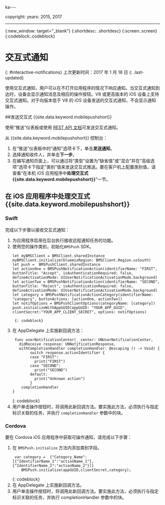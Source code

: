 ka---

copyright:
 years: 2015, 2017

---

{:new_window: target="_blank"}
{:shortdesc: .shortdesc}
{:screen:.screen}
{:codeblock:.codeblock}

# 交互式通知
{: #interactive-notifications}
上次更新时间：2017 年 1 月 18 日
{: .last-updated}

使用交互式通知，用户可以在不打开应用程序的情况下响应通知。当交互式通知到达时，设备会显示通知消息及相应的操作按钮。V8 或更高版本的 iOS 设备上支持交互式通知。对于向版本低于 V8 的 iOS 设备发送的交互式通知，不会显示通知操作。

##发送交互式 {{site.data.keyword.mobilepushshort}}


使用“推送”仪表板或使用 [REST API 文档](t_restapi.html)可发送交互式通知。

从 {{site.data.keyword.mobilepushshort}} 控制台： 

1. 在“推送”仪表板中的“通知”选项卡下，单击**发送通知**。 
2. 选择通知收件人，并单击**下一步**。 
3. 在编写通知页面上，可以通过将“类型”设置为“缺省值”或“混合”并在“高级选项”选项卡下指定“类别”值来发送交互式推送。要在客户机上配置类别值，请查看“在本机 iOS 应用程序中**处理交互式 {{site.data.keyword.mobilepushshort}}**”一节。

## 在 iOS 应用程序中处理交互式 {{site.data.keyword.mobilepushshort}}


### Swift

完成以下步骤以接收交互式通知：

1. 为应用程序启用在后台执行接收远程通知任务的功能。 
1. 使用您的操作类别，初始化`BMSPush` SDK。
	```
	let myBMSClient = BMSClient.sharedInstance
	myBMSClient.initialize(bluemixRegion: BMSClient.Region.usSouth)
	let push =  BMSPushClient.sharedInstance
    let actionOne = BMSPushNotificationAction(identifierName: "FIRST", buttonTitle: "Accept", isAuthenticationRequired: false, defineActivationMode: UIUserNotificationActivationMode.background)
   	let actionTwo = BMSPushNotificationAction(identifierName: "SECOND", buttonTitle: "Reject", isAuthenticationRequired: false, defineActivationMode: UIUserNotificationActivationMode.background)
   	let category = BMSPushNotificationActionCategory(identifierName: "category", buttonActions: [actionOne, actionTwo])
   	let notifOptions = BMSPushClientOptions(categoryName: [category])
	push.initializeWithAppGUID(appGUID: "YOUR_APP_GUID", clientSecret:"YOUR_APP_CLIENT_SECRET", options: notifOptions)
	```
		{: codeblock}

1. 在 AppDelegate 上实施新回调方法：
	```
	 func userNotificationCenter(_ center: UNUserNotificationCenter,
       didReceive response: UNNotificationResponse,
       withCompletionHandler completionHandler: @escaping () -> Void) {
            switch response.actionIdentifier {
		    case "FIRST":
		      print("FIRST")
		    case "SECOND":
		      print("SECOND")  
		    default:
		      print("Unknown action")
		    }
		completionHandler
	}
	```
	{: codeblock} 
5. 用户单击操作按钮时，将调用此新回调方法。要实施此方法，必须执行与指定标识关联的任务，并执行 `completionHandler` 参数中的块。


### Cordova

要在 Cordova iOS 应用程序中获取可操作通知，请完成以下步骤：

1. 在 `BMSPush.initialize` 方法内添加类别字段。
   ```
	var category =  {"Category_Name":[{"IdentifierName_1":"actionName_1"},{"IdentifierName_2":"actionName_2"}]}
       BMSPush.initialize(appGUID,clientSecret,category);
    ```
	{: codeblock} 
2. 在 AppDelegate 上实施新回调方法。
3. 用户单击操作按钮时，将调用此新回调方法。要实施此方法，必须执行与指定标识关联的任务，并执行 completionHandler 参数中的块。
